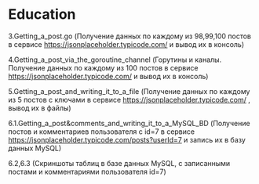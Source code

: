 # Education
3.Getting_a_post.go (Получение данных по каждому из 98,99,100 постов в сервисе https://jsonplaceholder.typicode.com/  и вывод их в консоль)

4.Getting_a_post_via_the_goroutine_channel (Горутины и каналы. Получение данных по каждому из 100 постов в сервисе https://jsonplaceholder.typicode.com/  и вывод их в консоль)

5.Getting_a_post_and_writing_it_to_a_file  (Получение данных по каждому из 5 постов с ключами в сервисе https://jsonplaceholder.typicode.com/ , вывод их в файлы)

6.1.Getting_a_post&comments_and_writing_it_to_a_MySQL_BD (Получение постов и комментариев пользователя с id=7 в сервисе https://jsonplaceholder.typicode.com/posts?userId=7  и запись их в базу данных MySQL)

6.2,6.3 (Скриншоты таблиц в базе данных MySQL, с записанными постами и комментариями пользователя id=7)
